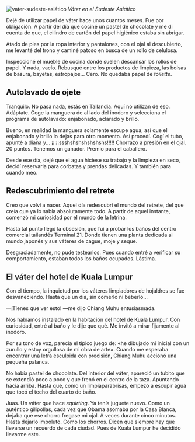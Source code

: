 ![vater-sudeste-asiático](https://lh3.googleusercontent.com/wr-AIqjHWkI3ArMqbF5i6PSibHyOFLBJ6EH9JacMVjGtcq863BK6f4rkeP9-g77ZBpaZmTUJJi7z-opd0bfZiXaoDpFj3Y206a3WWLH2PDLI4W4wrfm5Lgkk2rRLwCJfsLwuppKhP0RH0UKywKbrt-hAtkujdI3bbqMItYQ6Q4qmrblWbbW7mIktYYC1nzegWVkr67FjgVqLCY0heJ1VvvVJPYT4fIq0ucOBtVVtyxP6hbwytsCt1toBRn60Oth8w0vRzWkMcu9RiOFCgzxUabgvnoNQ_wpzbjn0JtSV-znMO5L2fKRJsFzXvYDgtvCDJ-m8i7rPXamDACpAQpCU0Gc6XzGQpV7u0pcjmJ0v4tWuyiP1tBnEV6V39rvm2Kgnc6EWpDHiR7Br0FzlAhJWS_APiy4znQDATxKaJg1CID0cxSggWPws1qKCvDzY1Wl0Ti_Y3T5iXaIFcpObHHgJ8-3TaVKv6NBpl4k7k2PgmuD3MnQSZSK3Rpfb11aghhScQZQ1cQnw6i0e_LJNeTeuhpaOAaTdYP6wrzWeiIltI1rJtdlevHf13p5wWgfgS44fNIkPi4adDz9JAPAfHJx1M__opG3KUD9WHU1k_Eu5tvLq_A8nXISJG_hkOO6WLakQ_xbqanlcLkQJ-wI3PaPK4pjxFJ8hvg-BmJbnzx6H1u0=s800-no)
*Váter en el Sudeste Asiático*

Dejé de utilizar papel de váter hace unos cuantos meses. Fue por obligación. A partir del día que cociné un pastel de chocolate y me di cuenta de que, el cilindro de cartón del papel higiénico estaba sin abrigar.

Atado de pies por la ropa interior y pantalones, con el ojal al descubierto, me levanté del trono y caminé patoso en busca de un rollo de celulosa.

Inspeccioné el mueble de cocina donde suelen descansar los rollos de papel. Y nada, vacío. Rebusqué entre los productos de limpieza, las bolsas de basura, bayetas, estropajos... Cero. No quedaba papel de *toilette*.

## Autolavado de ojete

Tranquilo. No pasa nada, estás en Tailandia. Aquí no utilizan de eso. Adáptate. Coge la manguera de al lado del inodoro y selecciona el programa de autolavado: enjabonado, aclarado y brillo.

Bueno, en realidad la manguera solamente escupe agua, así que el enjabonado y brillo lo dejas para otro momento. Así procedí. Cogí el tubo, apunté a diana y... ¡¡¡¡¡ssshshshshshshshs!!!!! Chorrazo a presión en el ojal. 20 puntos. Tenemos un ganador. Premio para el caballero.

Desde ese día, dejé que el agua hiciese su trabajo y la limpieza en seco, decidí reservarla para corbatas y prendas delicadas. Y también para cuando meo.


## Redescubrimiento del retrete

Creo que volví a nacer. Aquel día redescubrí el mundo del retrete, del que creía que ya lo sabía absolutamente todo. A partir de aquel instante, comenzó mi curiosidad por el mundo de la letrina.

Hasta tal punto llegó la obsesión, que fui a probar los baños del centro comercial tailandés Terminal 21. Donde tienen una planta dedicada al mundo japonés y sus váteres de cague, moje y seque.

Desgraciadamente, no pude testearlos. Pues cuando entré a verificar su comportamiento, estaban todos los baños ocupados. Lástima.

## El váter del hotel de Kuala Lumpur

Con el tiempo, la inquietud por los váteres limpiadores de hojaldres se fue desvaneciendo. Hasta que un día, sin comerlo ni beberlo...

—¡Tienes que ver esto! —me dijo Chiang Muhu entusiasmada.

Nos habíamos instalado en la habitación del hotel de Kuala Lumpur. Con curiosidad, entré al baño y le dije que qué. Me invitó a mirar fijamente al inodoro.

Por su tono de voz, parecía el típico juego de: «he dibujado mi inicial con un zurullo y estoy orgullosa de mi obra de arte». Cuando me esperaba encontrar una letra esculpida con precisión, Chiang Muhu accionó una pequeña palanca.

No había pastel de chocolate. Del interior del váter, apareció un tubito que se extendió poco a poco y que frenó en el centro de la taza. Apuntando hacia arriba. Hasta que, como un limpiaparabrisas, empezó a escupir agua que tocó el techo del cuarto de baño.

Juas. Un váter que hace *squirting*. Ya tenía juguete nuevo. Como un auténtico gilipollas, cada vez que Obama asomaba por la Casa Blanca, dejaba que ese chorro fregase mi ojal. A veces durante cinco minutos. Hasta dejarlo impoluto. Como los chorros. Dicen que siempre hay que llevarse un recuerdo de cada ciudad. Pues de Kuala Lumpur he decidido llevarme este.